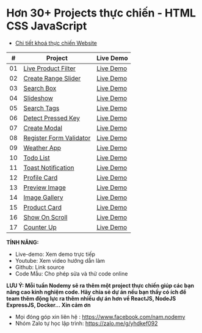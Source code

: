 # Hơn 30+ Projects thực chiến - HTML CSS JavaScript

- [Chi tiết khoá thực chiến Website](https://www.nodemy.vn/projects-html-css-js)

|  #  | Project                                                                                                                | Live Demo                                                                        |
| :-: | ---------------------------------------------------------------------------------------------------------------------- | -------------------------------------------------------------------------------- |
| 01  | [Live Product Filter](https://github.com/namndwebdev/html-css-js-thuc-chien/tree/main/Live%20Product%20Filter)         | [Live Demo](https://www.nodemy.vn/projects/html-css-js/live-product-filter/)     |
| 02  | [Create Range Slider](https://github.com/namndwebdev/html-css-js-thuc-chien/tree/main/Create%20Range%20Slider)         | [Live Demo](https://www.nodemy.vn/projects/html-css-js/create-range-slider/)     |
| 03  | [Search Box](https://github.com/namndwebdev/html-css-js-thuc-chien/tree/main/Search%20Box)                             | [Live Demo](https://www.nodemy.vn/projects/html-css-js/search-box/)              |
| 04  | [Slideshow](https://github.com/namndwebdev/html-css-js-thuc-chien/tree/main/Slideshow)                                 | [Live Demo](https://www.nodemy.vn/projects/html-css-js/slideshow/)               |
| 05  | [Search Tags](https://github.com/namndwebdev/html-css-js-thuc-chien/tree/main/Search%20Tags)                           | [Live Demo](https://www.nodemy.vn/projects/html-css-js/search-tags/)             |
| 06  | [Detect Pressed Key](https://github.com/namndwebdev/html-css-js-thuc-chien/tree/main/Detect%20Pressed%20Key)           | [Live Demo](https://www.nodemy.vn/projects/html-css-js/detect-pressed-key/)      |
| 07  | [Create Modal](https://github.com/namndwebdev/html-css-js-thuc-chien/tree/main/Create%20Modal)                         | [Live Demo](https://www.nodemy.vn/projects/html-css-js/create-modal/)            |
| 08  | [Register Form Validator](https://github.com/namndwebdev/html-css-js-thuc-chien/tree/main/Register%20Form%20Validator) | [Live Demo](https://www.nodemy.vn/projects/html-css-js/register-form-validator/) |
| 09  | [Weather App](https://github.com/namndwebdev/html-css-js-thuc-chien/tree/main/Weather%20App)                           | [Live Demo](https://www.nodemy.vn/projects/html-css-js/weather-app/)             |
| 10  | [Todo List](https://github.com/namndwebdev/html-css-js-thuc-chien/tree/main/Todo%20List)                               | [Live Demo](https://www.nodemy.vn/projects/html-css-js/todo-list/)               |
| 11  | [Toast Notification](https://github.com/namndwebdev/html-css-js-thuc-chien/tree/main/Toast%20Notification)                               | [Live Demo](https://www.nodemy.vn/projects/html-css-js/toast-notification/)               |
| 12  | [Profile Card](https://github.com/namndwebdev/html-css-js-thuc-chien/tree/main/Profile%20Card)                               | [Live Demo](https://www.nodemy.vn/projects/html-css-js/profile-card/)               |
| 13  | [Preview Image](https://github.com/namndwebdev/html-css-js-thuc-chien/tree/main/Preview%20Image)                               | [Live Demo](https://www.nodemy.vn/projects/html-css-js/preview-image/)               |
| 14  | [Image Gallery](https://github.com/namndwebdev/html-css-js-thuc-chien/tree/main/Image%20Gallery)                               | [Live Demo](https://www.nodemy.vn/projects/html-css-js/image-gallery/)               |
| 15  | [Product Card](https://github.com/namndwebdev/html-css-js-thuc-chien/tree/main/Product%20Card)                               | [Live Demo](https://www.nodemy.vn/projects/html-css-js/product-card/)               |
| 16  | [Show On Scroll](https://github.com/namndwebdev/html-css-js-thuc-chien/tree/main/Show%20On%20Scroll)                               | [Live Demo](https://www.nodemy.vn/projects/html-css-js/show-on-scroll/)               |
| 17  | [Counter Up](https://github.com/namndwebdev/html-css-js-thuc-chien/tree/main/Counter%20Up)                               | [Live Demo](https://www.nodemy.vn/projects/html-css-js/counter-up/)               |



**TÍNH NĂNG:**

- Live-demo: Xem demo trực tiếp
- Youtube: Xem video hướng dẫn làm
- Github: Link source
- Code Mẫu: Cho phép sửa và thử code online

**LƯU Ý: Mỗi tuần Nodemy sẽ ra thêm một project thực chiến giúp các bạn nâng cao kinh nghiệm code. Hãy chia sẻ dự án nếu bạn thấy có ích để team thêm động lực ra thêm nhiều dự án hơn về ReactJS, NodeJS ExpressJS, Docker... Xin cảm ơn**

- Mọi đóng góp xin liên hệ : https://www.facebook.com/nam.nodemy
- Nhóm Zalo tự học lập trình: https://zalo.me/g/yhdkef092
